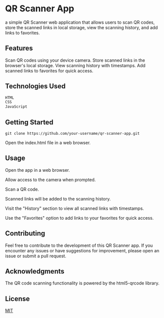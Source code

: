 # QR Scanner App

a simple QR Scanner web application that allows users to scan QR codes, store the scanned links in local storage, view the scanning history, and add links to favorites.

## Features

Scan QR codes using your device camera.
Store scanned links in the browser's local storage.
View scanning history with timestamps.
Add scanned links to favorites for quick access.

## Technologies Used

```bash
HTML
CSS
JavaScript
```

## Getting Started

```
git clone https://github.com/your-username/qr-scanner-app.git
```
Open the index.html file in a web browser.

## Usage

Open the app in a web browser.

Allow access to the camera when prompted.

Scan a QR code.

Scanned links will be added to the scanning history.

Visit the "History" section to view all scanned links with timestamps.

Use the "Favorites" option to add links to your favorites for quick access.

## Contributing
Feel free to contribute to the development of this QR Scanner app. If you encounter any issues or have suggestions for improvement, please open an issue or submit a pull request.

## Acknowledgments
The QR code scanning functionality is powered by the html5-qrcode library.

## License

[MIT](https://choosealicense.com/licenses/mit/)
